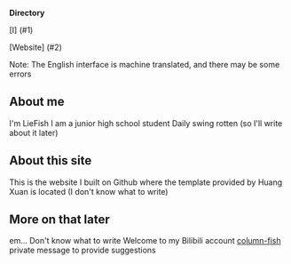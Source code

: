**Directory**

[I] (#1)

[Website] (#2)


Note: The English interface is machine translated, and there may be some errors





<p id = "1"></p>


## About me


I'm LieFish
I am a junior high school student
Daily swing rotten (so I'll write about it later)





<p id = "2"></p>


## About this site


This is the website I built on Github where the template provided by Huang Xuan is located
(I don't know what to write)


## More on that later


em...
Don't know what to write
Welcome to my Bilibili account [column-fish](https://space.bilibili.com/1388351643?spm_id_from=333.337.0.0) private message to provide suggestions
